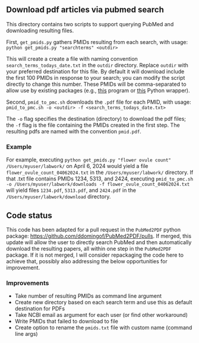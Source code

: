 
## Download pdf articles via pubmed search 

This directory contains two scripts to support querying PubMed and downloading resulting files. 

First, `get_pmids.py` gathers PMIDs resulting from each search, with usage:
        `python get_pmids.py "searchterms" <outdir>`

This will create a create a file with naming convention `search_terms_todays_date.txt` in the `outdir` directory. Replace `outdir` with your preferred destination for this file. By default it will download include the first 100 PMIDs in response to your search; you can modify the script directly to change this number. These PMIDs will be comma-separated to allow use by existing packages (e.g., [this](https://github.com/billgreenwald/Pubmed-Batch-Download) program or [this](https://github.com/ddomingof/PubMed2PDF/tree/master) Python wrapper). 

Second, `pmid_to_pmc.sh` downloads the `.pdf` file for each PMID, with usage: 
        `pmid_to_pmc.sh -o <outdir> -f <search_terms_todays_date.txt>`

The `-o` flag specifies the destination (directory) to download the pdf files; the `-f` flag is the file containing the PMIDs created in the first step. The resulting pdfs are named with the convention `pmid.pdf`. 

### Example 

For example, executing `python get_pmids.py "flower ovule count" /Users/myuser/labwork/` on April 6, 2024 would yield a file `flower_ovule_count_04062024.txt` in the `/Users/myuser/labwork/` directory. If that .txt file contains PMIDs 1234, 5313, and 2424, executing `pmid_to_pmc.sh -o /Users/myuser/labwork/downloads -f flower_ovule_count_04062024.txt` will yield files `1234.pdf`, `5313.pdf`, and `2424.pdf` in the `/Users/myuser/labwork/download` directory.

## Code status

This code has been adapted for a pull request in the `PubMed2PDF` python package: https://github.com/ddomingof/PubMed2PDF/pulls. If merged, this update will allow the user to directly search PubMed and then automatically download the resulting papers, all within one step in the `PubMed2PDF` package. If it is not merged, I will consider repackaging the code here to achieve that, possibly also addressing the below opportunities for improvement. 

### Improvements
- Take number of resulting PMIDs as command line argument
- Create new directory based on each search term and use this as default destination for PDFs 
- Take NCBI email as argument for each user (or find other workaround)
- Write PMIDs that failed to download to file 
- Create option to rename the `pmids.txt` file with custom name (command line args)

